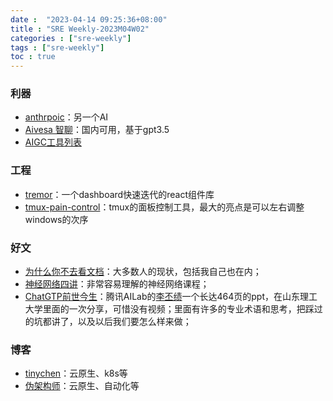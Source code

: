 ```yaml
---
date :  "2023-04-14 09:25:36+08:00"
title : "SRE Weekly-2023M04W02" 
categories : ["sre-weekly"] 
tags : ["sre-weekly"] 
toc : true
---
```


### 利器

- [anthrpoic](https://www.anthropic.com/)：另一个AI
- [Aivesa 智聊](https://ask.aivesa.com/)：国内可用，基于gpt3.5
- [AIGC工具列表](https://bytedance.feishu.cn/base/AIMAbnJxQaNgSGsBAtwcdAkLnvf?table=tblmZTd8VuUOOONh&view=vew0Eo17BB)

### 工程

- [tremor](https://www.tremor.so/)：一个dashboard快速迭代的react组件库
- [tmux-pain-control](https://github.com/tmux-plugins/tmux-pain-control/blob/master/pain_control.tmux)：tmux的面板控制工具，最大的亮点是可以左右调整windows的次序

### 好文

- [为什么你不去看文档](https://plantegg.github.io/2023/04/06/为什么你不去看文档/)：大多数人的现状，包括我自己也在内；
- [神经网络四讲](https://www.youtube.com/playlist?list=PLZHQObOWTQDNU6R1_67000Dx_ZCJB-3pi)：非常容易理解的神经网络课程；
- [ChatGTP前世今生](http://lipiji.com/slides/ChatGPT_ppf.pdf?continueFlag=30c502ed91ba8459be48b69c2178767d)：腾讯AILab的[李丕绩](http://lipiji.com/)一个长达464页的ppt，在山东理工大学里面的一次分享，可惜没有视频；里面有许多的专业术语和思考，把踩过的坑都讲了，以及以后我们要怎么样来做；

### 博客

- [tinychen](https://tinychen.com/)：云原生、k8s等
- [伪架构师](https://blog.fleeto.us/)：云原生、自动化等
